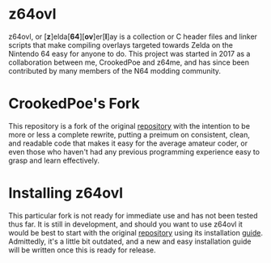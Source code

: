 # z64ovl
z64ovl, or [**z**]elda[**64**][**ov**]er[**l**]ay is a collection or C header files and linker scripts that make compiling overlays targeted towards Zelda on the Nintendo 64 easy for anyone to do. This project was started in 2017 as a collaboration between me, CrookedPoe and z64me, and has since been contributed by many members of the N64 modding community.

# CrookedPoe's Fork
This repository is a fork of the original [repository](https://github.com/z64me/z64ovl) with the intention to be more or less a complete rewrite, putting a preimum on consistent, clean, and readable code that makes it easy for the average amateur coder, or even those who haven't had any previous programming experience easy to grasp and learn effectively.

# Installing z64ovl
This particular fork is not ready for immediate use and has not been tested thus far. It is still in development, and should you want to use z64ovl it would be best to start with the original [repository](https://github.com/z64me/z64ovl) using its installation [guide](http://www.z64.me/guides/overlay-environment-setup-windows). Admittedly, it's a little bit outdated, and a new and easy installation guide will be written once this is ready for release.
